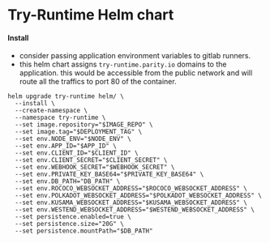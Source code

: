 # Try-Runtime Helm chart
#### Install
- consider passing application environment variables to gitlab runners.
- this helm chart assigns `try-runtime.parity.io` domains to the application. this would be accessible from the public network and will route all the traffics to port 80 of the container.

```
helm upgrade try-runtime helm/ \
  --install \
  --create-namespace \
  --namespace try-runtime \
  --set image.repository="$IMAGE_REPO" \
  --set image.tag="$DEPLOYMENT_TAG" \
  --set env.NODE_ENV="$NODE_ENV" \
  --set env.APP_ID="$APP_ID" \
  --set env.CLIENT_ID="$CLIENT_ID" \
  --set env.CLIENT_SECRET="$CLIENT_SECRET" \
  --set env.WEBHOOK_SECRET="$WEBHOOK_SECRET" \
  --set env.PRIVATE_KEY_BASE64="$PRIVATE_KEY_BASE64" \
  --set env.DB_PATH="DB_PATH" \
  --set env.ROCOCO_WEBSOCKET_ADDRESS="$ROCOCO_WEBSOCKET_ADDRESS" \
  --set env.POLKADOT_WEBSOCKET_ADDRESS="$POLKADOT_WEBSOCKET_ADDRESS" \
  --set env.KUSAMA_WEBSOCKET_ADDRESS="$KUSAMA_WEBSOCKET_ADDRESS" \
  --set env.WESTEND_WEBSOCKET_ADDRESS="$WESTEND_WEBSOCKET_ADDRESS" \
  --set persistence.enabled=true \
  --set persistence.size="20G" \
  --set persistence.mountPath="$DB_PATH"
```
